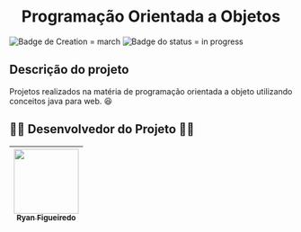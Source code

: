 <h1 align="center">Programação Orientada a Objetos</h1>

![Badge de Creation = march](https://img.shields.io/badge/criação-março-blue?style=for-the-badge) ![Badge do status = in progress](https://img.shields.io/badge/STATUS-inalizado-green?style=for-the-badge)

## Descrição do projeto

Projetos realizados na matéria de programação orientada a objeto utilizando conceitos java para web. :satisfied:

## 🧑‍💻 Desenvolvedor do Projeto 🧑‍💻 

| [<img src="https://avatars.githubusercontent.com/u/65906633?v=4" width=115><br><sub>Ryan Figueiredo</sub>](https://github.com/zDay?Coder)
| :---:
